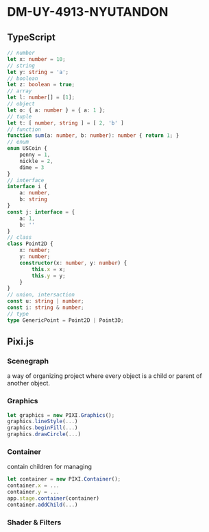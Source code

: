 # DM-UY-4913-NYUTANDON

## TypeScript

```ts
// number
let x: number = 10;
// string
let y: string = 'a';
// boolean
let z: boolean = true;
// array
let l: number[] = [1];
// object
let o: { a: number } = { a: 1 };
// tuple
let t: [ number, string ] = [ 2, 'b' ]
// function
function sum(a: number, b: number): number { return 1; }
// enum
enum USCoin {
    penny = 1,
    nickle = 2,
    dime = 3
}
// interface
interface i {
    a: number,
    b: string
}
const j: interface = {
    a: 1,
    b: ''
}
// class
class Point2D {
    x: number;
    y: number;
    constructor(x: number, y: number) {
        this.x = x;
        this.y = y;
    }
}
// union, intersaction
const u: string | number;
const i: string & number;
// type
type GenericPoint = Point2D | Point3D;
```

## Pixi.js

### Scenegraph

a way of organizing project where every object is a child or parent of another object.

### Graphics

```js
let graphics = new PIXI.Graphics();
graphics.lineStyle(...)
graphics.beginFill(...)
graphics.drawCircle(...)
```

### Container

contain children for managing

```js
let container = new PIXI.Container();
container.x = ...
container.y = ...
app.stage.container(container)
container.addChild(...)
```

### Shader & Filters